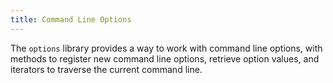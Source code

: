 ```yaml
---
title: Command Line Options
---
```


The `options` library provides a way to work with command line options, with methods to register new command line options, retrieve option values, and iterators to traverse the current command line.

